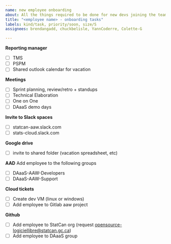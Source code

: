 ```yaml
---
name: new employee onboarding
about: All the things required to be done for new devs joining the team
title: "<employee name> - onboarding tasks"
labels: kind/task, priority/soon, size/S
assignees: brendangadd, chuckbelisle, YannCoderre, Colette-G

---
```


**Reporting manager**
- [ ] TMS
- [ ] PSPM
- [ ] Shared outlook calendar for vacation

**Meetings**
- [ ] Sprint planning, review/retro + standups
- [ ] Technical Elaboration
- [ ] One on One
- [ ] DAaaS demo days

**Invite to Slack spaces**
- [ ] statcan-aaw.slack.com
- [ ] stats-cloud.slack.com

**Google drive**
- [ ] invite to shared folder (vacation spreadsheet, etc)

**AAD**
Add employee to the following groups
- [ ] DAaaS-AAW-Developers
- [ ] DAaaS-AAW-Support

**Cloud tickets**
- [ ] Create dev VM (linux or windows)
- [ ] Add employee to Gitlab aaw project

**Github**
- [ ] Add employee to StatCan org (request opensource-logiciellibre@statcan.gc.ca)
- [ ] Add employee to DAaaS group
